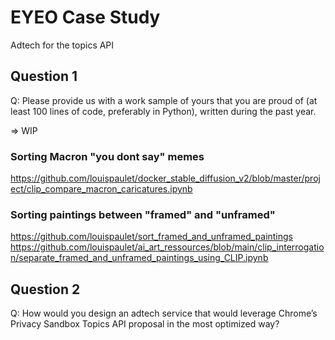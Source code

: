 # EYEO Case Study

Adtech for the topics API  

## Question 1  

Q: Please provide us with a work sample of yours that you are proud of (at least 100 lines of code, preferably in Python), written during the past year.  


=> WIP

### Sorting Macron "you dont say" memes

https://github.com/louispaulet/docker_stable_diffusion_v2/blob/master/project/clip_compare_macron_caricatures.ipynb  

### Sorting paintings between "framed" and "unframed"  

https://github.com/louispaulet/sort_framed_and_unframed_paintings  
https://github.com/louispaulet/ai_art_ressources/blob/main/clip_interrogation/separate_framed_and_unframed_paintings_using_CLIP.ipynb  

## Question 2  

Q: How would you design an adtech service that would leverage Chrome’s Privacy Sandbox Topics API proposal in the most optimized way?
